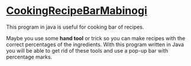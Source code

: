 # <b><u>CookingRecipeBarMabinogi</u></b>
This program in java is useful for cooking bar of recipes.

Maybe you use some <b>hand tool</b> or trick so you can make recipes with the correct percentages of the ingredients.
With this program written in Java you will be able to get rid of these tools and use a pop-up bar with percentage marks.

